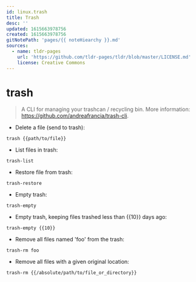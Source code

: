 ```yaml
---
id: linux.trash
title: Trash
desc: ''
updated: 1615663978756
created: 1615663978756
gitNotePath: 'pages/{{ noteHiearchy }}.md'
sources:
  - name: tldr-pages
    url: 'https://github.com/tldr-pages/tldr/blob/master/LICENSE.md'
    license: Creative Commons
---
```

# trash

> A CLI for managing your trashcan / recycling bin.
> More information: <https://github.com/andreafrancia/trash-cli>.

- Delete a file (send to trash):

`trash {{path/to/file}}`

- List files in trash:

`trash-list`

- Restore file from trash:

`trash-restore`

- Empty trash:

`trash-empty`

- Empty trash, keeping files trashed less than {{10}} days ago:

`trash-empty {{10}}`

- Remove all files named 'foo' from the trash:

`trash-rm foo`

- Remove all files with a given original location:

`trash-rm {{/absolute/path/to/file_or_directory}}`

